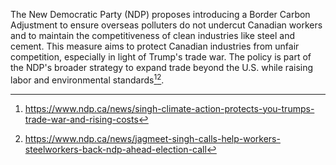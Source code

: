 The New Democratic Party (NDP) proposes introducing a Border Carbon Adjustment to ensure overseas polluters do not undercut Canadian workers and to maintain the competitiveness of clean industries like steel and cement. This measure aims to protect Canadian industries from unfair competition, especially in light of Trump's trade war. The policy is part of the NDP's broader strategy to expand trade beyond the U.S. while raising labor and environmental standards[^1][^2].

[^1]: https://www.ndp.ca/news/singh-climate-action-protects-you-trumps-trade-war-and-rising-costs
[^2]: https://www.ndp.ca/news/jagmeet-singh-calls-help-workers-steelworkers-back-ndp-ahead-election-call
